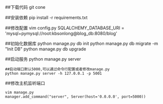 ##下载代码
    git cone 

##安装依赖
    pip install -r requirements.txt
        
##修改配置
    vim config.py
    SQLALCHEMY_DATABASE_URI = 'mysql+pymysql://root:kbsonlong@blog_db:8080/blog'


##初始化数据库
    python manage.py db init
    python manage.py db migrate -m "Init DB"
    python manage.py db upgrade
    
    
##启动服务
    python manage.py server
    
    ##启动端口默认5000,可以通过命令行配置或者修改manage.py
    python manage.py server -h 127.0.0.1 -p 5001
    
##修改主机监听端口

    vim manage.py
    manager.add_command("server", Server(host='0.0.0.0', port=5000))
